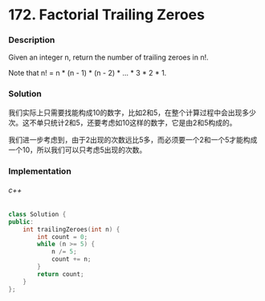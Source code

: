 # 172. Factorial Trailing Zeroes

### Description

Given an integer n, return the number of trailing zeroes in n!.

Note that n! = n * (n - 1) * (n - 2) * ... * 3 * 2 * 1.

### Solution

我们实际上只需要找能构成10的数字，比如2和5，在整个计算过程中会出现多少次。这不单只统计2和5，还要考虑如10这样的数字，它是由2和5构成的。

我们进一步考虑到，由于2出现的次数远比5多，而必须要一个2和一个5才能构成一个10，所以我们可以只考虑5出现的次数。

### Implementation

###### c++

```c++
class Solution {
public:
    int trailingZeroes(int n) {
        int count = 0;
        while (n >= 5) {
            n /= 5;
            count += n;
        }
        return count;
    }
};
```
